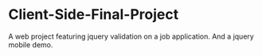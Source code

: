 # Client-Side-Final-Project

A web project featuring jquery validation on a job application. And a jquery mobile demo.
